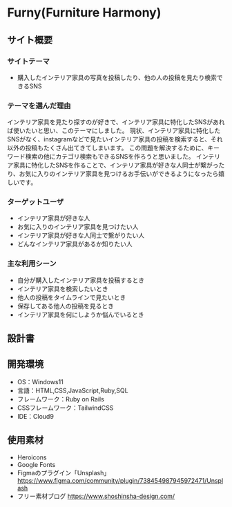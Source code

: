 # Furny(Furniture Harmony)

## サイト概要
### サイトテーマ
 - 購入したインテリア家具の写真を投稿したり、他の人の投稿を見たり検索できるSNS

### テーマを選んだ理由
インテリア家具を見たり探すのが好きで、インテリア家具に特化したSNSがあれば使いたいと思い、このテーマにしました。
現状、インテリア家具に特化したSNSがなく、instagramなどで見たいインテリア家具の投稿を検索すると、それ以外の投稿もたくさん出てきてしまいます。
この問題を解決するために、キーワード検索の他にカテゴリ検索もできるSNSを作ろうと思いました。
インテリア家具に特化したSNSを作ることで、インテリア家具が好きな人同士が繋がったり、お気に入りのインテリア家具を見つけるお手伝いができるようになったら嬉しいです。

### ターゲットユーザ
 - インテリア家具が好きな人
 - お気に入りのインテリア家具を見つけたい人
 - インテリア家具が好きな人同士で繋がりたい人
 - どんなインテリア家具があるか知りたい人

### 主な利用シーン
 - 自分が購入したインテリア家具を投稿するとき
 - インテリア家具を検索したいとき
 - 他人の投稿をタイムラインで見たいとき
 - 保存してある他人の投稿を見るとき
 - インテリア家具を何にしようか悩んでいるとき

## 設計書


## 開発環境
- OS：Windows11
- 言語：HTML,CSS,JavaScript,Ruby,SQL
- フレームワーク：Ruby on Rails
- CSSフレームワーク：TailwindCSS
- IDE：Cloud9

## 使用素材
- Heroicons
- Google Fonts
- Figmaのプラグイン「Unsplash」 https://www.figma.com/community/plugin/738454987945972471/Unsplash
- フリー素材ブログ https://www.shoshinsha-design.com/
